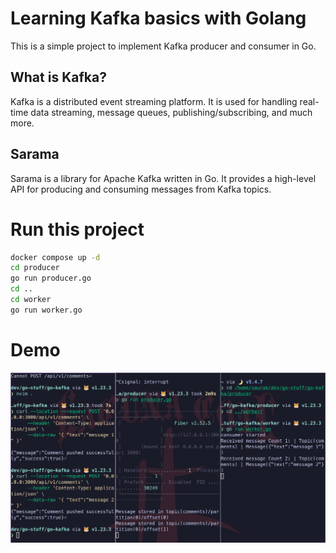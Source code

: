 
# Learning Kafka basics with Golang 

This is a simple project to implement Kafka producer and consumer in Go.

## What is Kafka?
Kafka is a distributed event streaming platform. It is used for handling real-time data streaming, message queues, publishing/subscribing, and much more.

## Sarama
Sarama is a library for Apache Kafka written in Go. It provides a high-level API for producing and consuming messages from Kafka topics.

# Run this project

```bash
docker compose up -d
cd producer
go run producer.go
cd ..
cd worker
go run worker.go
```

# Demo

![demo](demo.png)